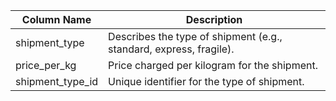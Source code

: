 | Column Name     | Description                                                         |
|-----------------|---------------------------------------------------------------------|
| shipment_type   | Describes the type of shipment (e.g., standard, express, fragile).  |
| price_per_kg    | Price charged per kilogram for the shipment.                        |
| shipment_type_id| Unique identifier for the type of shipment.                         |
